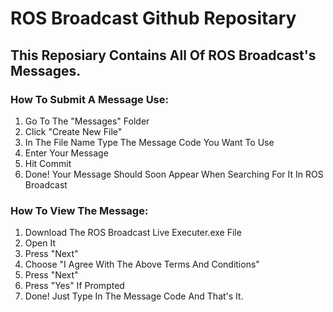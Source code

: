 # ROS Broadcast Github Repositary
## This Reposiary Contains All Of ROS Broadcast's Messages.
### How To Submit A Message Use:
1. Go To The "Messages" Folder
2. Click "Create New File"
3. In The File Name Type The Message Code You Want To Use
3. Enter Your Message
4. Hit Commit
5. Done! Your Message Should Soon Appear When Searching For It In ROS Broadcast
### How To View The Message:
1. Download The ROS Broadcast Live Executer.exe File
2. Open It
3. Press "Next"
4. Choose "I Agree With The Above Terms And Conditions"
5. Press "Next"
6. Press "Yes" If Prompted
7. Done! Just Type In The Message Code And That's It.
